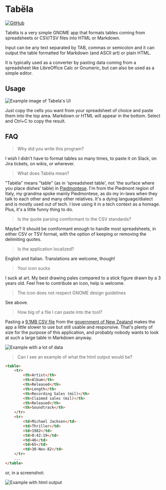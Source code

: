 # Tabëla

[<img src="https://img.shields.io/badge/Source_code-GitHub-blue" alt="GitHub">](https://github.com/xanathar/tabela)

Tabëla is a very simple GNOME app that formats tables coming from spreadsheets or
CSV/TSV files into HTML or Markdown.

Input can be any text separated by TAB, commas or semicolon and it can
output the table formatted for Markdown (and ASCII art) or plain HTML.

It is typically used as a converter by pasting data coming from a spreadsheet like
LibreOffice Calc or Gnumeric, but can also be used as a simple editor.

## Usage

![Example image of Tabela's UI](https://raw.githubusercontent.com/xanathar/tabela/refs/heads/main/doc_assets/albums_md.png)

Just copy the cells you want from your spreadsheet of choice and paste them into the top area.
Markdown or HTML will appear in the bottom. Select and Ctrl+C to copy the result.

## FAQ

> Why did you write this program?

I wish I didn't have to format tables so many times, to paste it on Slack, on Jira tickets, on wikis, or
wherever.

> What does Tabëla mean?

"Tabëla" means "table" (as in 'spreadsheet table', not 'the surface where you place dishes' table) in
[Piedmontese](https://en.wikipedia.org/wiki/Piedmontese_language). I'm from the Piedmont region of Italy,
my grandma spoke mainly Piedmontese, as do my in-laws when they talk to each other and many other relatives.
It's a dying language/dialect and is mostly used out of tech. I love using it in a tech context as a homage.
Plus, it's a little funny thing to do.

> Is the quote parsing comformant to the CSV standards?

Maybe? It should be comformant enough to handle most spreadsheets, in either CSV or TSV format, with the option
of keeping or removing the delimiting quotes.

> Is the application localized?

English and Italian. Translations are welcome, though!

> Your icon sucks

I suck at art. My best drawing pales compared to a stick figure drawn by a 3 years old. Feel free to contribute
an icon, help is welcome.

> The icon does not respect GNOME design guidelines

See above.

> How big of a file I can paste into the tool?

Pasting a [9.1MB CSV file](https://www.stats.govt.nz/assets/Uploads/Effects-of-COVID-19-on-trade/Effects-of-COVID-19-on-trade-At-15-December-2021-provisional/Download-data/effects-of-covid-19-on-trade-at-15-december-2021-provisional.csv) from the [government of New Zealand](https://www.stats.govt.nz/large-datasets/csv-files-for-download/) makes the app a little slower to use but still usable and responsive. That's plenty of size for the purpose of this application, and probably nobody wants to look at such a large table in Markdown anyway.

![Example with a lot of data](https://raw.githubusercontent.com/xanathar/tabela/refs/heads/main/doc_assets/large_file_md.png)

> Can I see an example of what the html output would be?

```html
<table>
	<tr>
		<th>Artist</th>
		<th>Album</th>
		<th>Released</th>
		<th>Length</th>
		<th>Recording Sales (mil)</th>
		<th>Claimed sales (mil)</th>
		<th>Released</th>
		<th>Soundtrack</th>
	</tr>
	<tr>
		<td>Michael Jackson</td>
		<td>Thriller</td>
		<td>1982</td>
		<td>0:42:19</td>
		<td>46</td>
		<td>65</td>
		<td>30-Nov-82</td>
	</tr>
    ...
</table>

```

or, in a screenshot:

![Example with html output](https://raw.githubusercontent.com/xanathar/tabela/refs/heads/main/doc_assets/albums_html.png)

